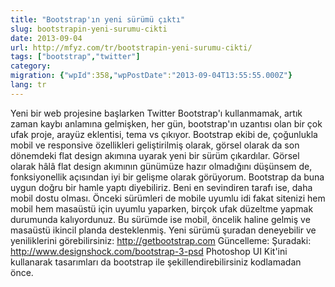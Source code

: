 ```yaml
---
title: "Bootstrap'ın yeni sürümü çıktı"
slug: bootstrapin-yeni-surumu-cikti
date: 2013-09-04
url: http://mfyz.com/tr/bootstrapin-yeni-surumu-cikti/
tags: ["bootstrap","twitter"]
category: 
migration: {"wpId":358,"wpPostDate":"2013-09-04T13:55:55.000Z"}
lang: tr
---
```


Yeni bir web projesine başlarken Twitter Bootstrap'ı kullanmamak, artık zaman kaybı anlamına gelmişken, her gün, bootstrap'ın uzantısı olan bir çok ufak proje, arayüz eklentisi, tema vs çıkıyor. Bootstrap ekibi de, çoğunlukla mobil ve responsive özellikleri geliştirilmiş olarak, görsel olarak da son dönemdeki flat design akımına uyarak yeni bir sürüm çıkardılar. Görsel olarak hâlâ flat design akımının günümüze hazır olmadığını düşünsem de, fonksiyonellik açısından iyi bir gelişme olarak görüyorum. Bootstrap da buna uygun doğru bir hamle yaptı diyebiliriz. Beni en sevindiren tarafı ise, daha mobil dostu olması. Önceki sürümleri de mobile uyumlu idi fakat sitenizi hem mobil hem masaüstü için uyumlu yaparken, birçok ufak düzeltme yapmak durumunda kalıyordunuz. Bu sürümde ise mobil, öncelik haline gelmiş ve masaüstü ikincil planda desteklenmiş. Yeni sürümü şuradan deneyebilir ve yeniliklerini görebilirsiniz: http://getbootstrap.com Güncelleme: Şuradaki: http://www.designshock.com/bootstrap-3-psd Photoshop UI Kit'ini kullanarak tasarımları da bootstrap ile şekillendirebilirsiniz kodlamadan önce.
